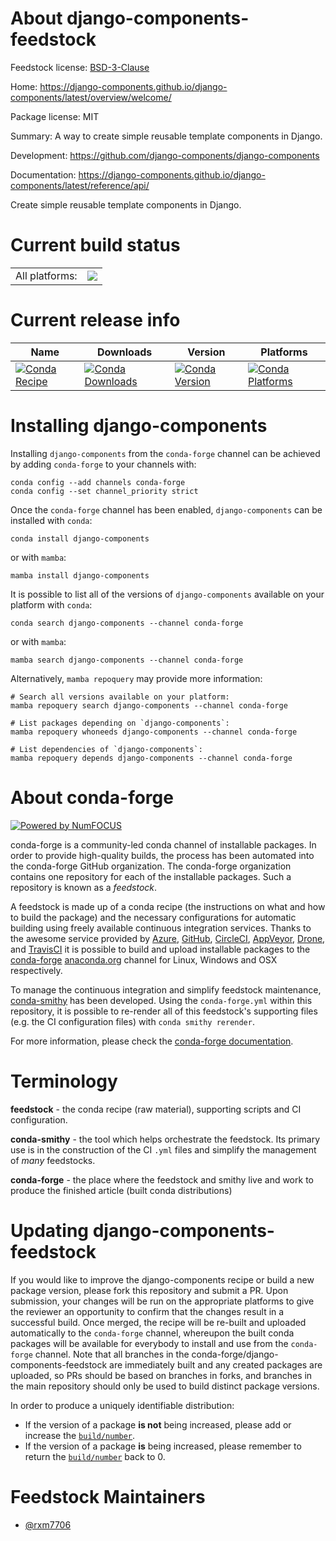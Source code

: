 About django-components-feedstock
=================================

Feedstock license: [BSD-3-Clause](https://github.com/conda-forge/django-components-feedstock/blob/main/LICENSE.txt)

Home: https://django-components.github.io/django-components/latest/overview/welcome/

Package license: MIT

Summary: A way to create simple reusable template components in Django.

Development: https://github.com/django-components/django-components

Documentation: https://django-components.github.io/django-components/latest/reference/api/

Create simple reusable template components in Django.

Current build status
====================


<table><tr><td>All platforms:</td>
    <td>
      <a href="https://dev.azure.com/conda-forge/feedstock-builds/_build/latest?definitionId=25979&branchName=main">
        <img src="https://dev.azure.com/conda-forge/feedstock-builds/_apis/build/status/django-components-feedstock?branchName=main">
      </a>
    </td>
  </tr>
</table>

Current release info
====================

| Name | Downloads | Version | Platforms |
| --- | --- | --- | --- |
| [![Conda Recipe](https://img.shields.io/badge/recipe-django--components-green.svg)](https://anaconda.org/conda-forge/django-components) | [![Conda Downloads](https://img.shields.io/conda/dn/conda-forge/django-components.svg)](https://anaconda.org/conda-forge/django-components) | [![Conda Version](https://img.shields.io/conda/vn/conda-forge/django-components.svg)](https://anaconda.org/conda-forge/django-components) | [![Conda Platforms](https://img.shields.io/conda/pn/conda-forge/django-components.svg)](https://anaconda.org/conda-forge/django-components) |

Installing django-components
============================

Installing `django-components` from the `conda-forge` channel can be achieved by adding `conda-forge` to your channels with:

```
conda config --add channels conda-forge
conda config --set channel_priority strict
```

Once the `conda-forge` channel has been enabled, `django-components` can be installed with `conda`:

```
conda install django-components
```

or with `mamba`:

```
mamba install django-components
```

It is possible to list all of the versions of `django-components` available on your platform with `conda`:

```
conda search django-components --channel conda-forge
```

or with `mamba`:

```
mamba search django-components --channel conda-forge
```

Alternatively, `mamba repoquery` may provide more information:

```
# Search all versions available on your platform:
mamba repoquery search django-components --channel conda-forge

# List packages depending on `django-components`:
mamba repoquery whoneeds django-components --channel conda-forge

# List dependencies of `django-components`:
mamba repoquery depends django-components --channel conda-forge
```


About conda-forge
=================

[![Powered by
NumFOCUS](https://img.shields.io/badge/powered%20by-NumFOCUS-orange.svg?style=flat&colorA=E1523D&colorB=007D8A)](https://numfocus.org)

conda-forge is a community-led conda channel of installable packages.
In order to provide high-quality builds, the process has been automated into the
conda-forge GitHub organization. The conda-forge organization contains one repository
for each of the installable packages. Such a repository is known as a *feedstock*.

A feedstock is made up of a conda recipe (the instructions on what and how to build
the package) and the necessary configurations for automatic building using freely
available continuous integration services. Thanks to the awesome service provided by
[Azure](https://azure.microsoft.com/en-us/services/devops/), [GitHub](https://github.com/),
[CircleCI](https://circleci.com/), [AppVeyor](https://www.appveyor.com/),
[Drone](https://cloud.drone.io/welcome), and [TravisCI](https://travis-ci.com/)
it is possible to build and upload installable packages to the
[conda-forge](https://anaconda.org/conda-forge) [anaconda.org](https://anaconda.org/)
channel for Linux, Windows and OSX respectively.

To manage the continuous integration and simplify feedstock maintenance,
[conda-smithy](https://github.com/conda-forge/conda-smithy) has been developed.
Using the ``conda-forge.yml`` within this repository, it is possible to re-render all of
this feedstock's supporting files (e.g. the CI configuration files) with ``conda smithy rerender``.

For more information, please check the [conda-forge documentation](https://conda-forge.org/docs/).

Terminology
===========

**feedstock** - the conda recipe (raw material), supporting scripts and CI configuration.

**conda-smithy** - the tool which helps orchestrate the feedstock.
                   Its primary use is in the construction of the CI ``.yml`` files
                   and simplify the management of *many* feedstocks.

**conda-forge** - the place where the feedstock and smithy live and work to
                  produce the finished article (built conda distributions)


Updating django-components-feedstock
====================================

If you would like to improve the django-components recipe or build a new
package version, please fork this repository and submit a PR. Upon submission,
your changes will be run on the appropriate platforms to give the reviewer an
opportunity to confirm that the changes result in a successful build. Once
merged, the recipe will be re-built and uploaded automatically to the
`conda-forge` channel, whereupon the built conda packages will be available for
everybody to install and use from the `conda-forge` channel.
Note that all branches in the conda-forge/django-components-feedstock are
immediately built and any created packages are uploaded, so PRs should be based
on branches in forks, and branches in the main repository should only be used to
build distinct package versions.

In order to produce a uniquely identifiable distribution:
 * If the version of a package **is not** being increased, please add or increase
   the [``build/number``](https://docs.conda.io/projects/conda-build/en/latest/resources/define-metadata.html#build-number-and-string).
 * If the version of a package **is** being increased, please remember to return
   the [``build/number``](https://docs.conda.io/projects/conda-build/en/latest/resources/define-metadata.html#build-number-and-string)
   back to 0.

Feedstock Maintainers
=====================

* [@rxm7706](https://github.com/rxm7706/)

